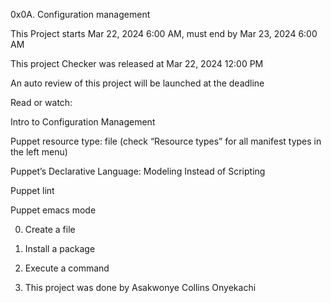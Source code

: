 0x0A. Configuration management

This Project starts Mar 22, 2024 6:00 AM, must end by Mar 23, 2024 6:00 AM

This project Checker was released at Mar 22, 2024 12:00 PM

An auto review of this project will be launched at the deadline

Read or watch:

Intro to Configuration Management

Puppet resource type: file (check “Resource types” for all manifest types in the left menu)

Puppet’s Declarative Language: Modeling Instead of Scripting

Puppet lint

Puppet emacs mode

0. Create a file

1. Install a package

2. Execute a command

3. This project was done by Asakwonye Collins Onyekachi
